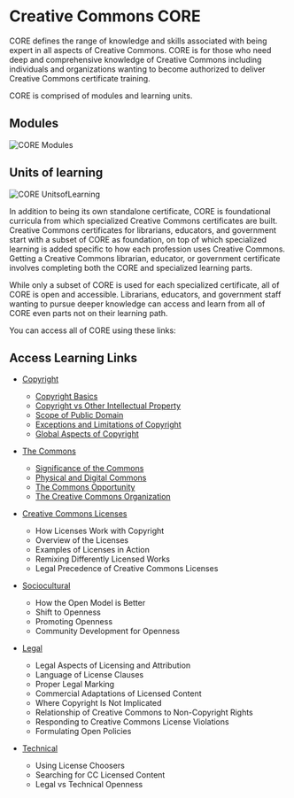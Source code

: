 # Creative Commons CORE

CORE defines the range of knowledge and skills associated with being expert in all aspects of Creative Commons. CORE is for those who need deep and comprehensive knowledge of Creative Commons including individuals and organizations wanting to become authorized to deliver Creative Commons certificate training. 

CORE is comprised of modules and learning units.

## Modules
![CORE Modules](https://github.com/creativecommons/cc-cert-map/blob/master/img/CORE6.jpg "CORE Modules")

## Units of learning
![CORE UnitsofLearning](https://github.com/creativecommons/cc-cert-map/blob/master/img/LearningUnits6.png "CORE Module Learning Units")

In addition to being its own standalone certificate, CORE is foundational curricula from which specialized Creative Commons certificates are built. Creative Commons certificates for librarians, educators, and government start with a subset of CORE as foundation, on top of which specialized learning is added specific to how each profession uses Creative Commons. Getting a Creative Commons librarian, educator, or government certificate involves completing both the CORE and specialized learning parts.

While only a subset of CORE is used for each specialized certificate, all of CORE is open and accessible. Librarians, educators, and government staff wanting to pursue deeper knowledge can access and learn from all of CORE even parts not on their learning path.

You can access all of CORE  using these links:

## Access Learning Links
* [Copyright](copyright/index.md)
  * [Copyright Basics](copyright/basics.md)
  * [Copyright vs Other Intellectual Property](copyright/other-ip.md)
  * [Scope of Public Domain](copyright/public-domain.md)
  * [Exceptions and Limitations of Copyright](copyright/exceptions-limitations.md)
  * [Global Aspects of Copyright](copyright/global.md)

* [The Commons](commons/index.md)
   * [Significance of the Commons](commons/significance.md)
   * [Physical and Digital Commons](commons/physical-digital.md)
   * [The Commons Opportunity](commons/opportunity.md)
   * [The Creative Commons Organization](commons/creative-commons.md)

* [Creative Commons Licenses](licenses/index.md)
   * How Licenses Work with Copyright
   * Overview of the Licenses
   * Examples of Licenses in Action
   * Remixing Differently Licensed Works
   * Legal Precedence of Creative Commons Licenses
   
* [Sociocultural](sociocultural/index.md)
   * How the Open Model is Better
   * Shift to Openness
   * Promoting Openness
   * Community Development for Openness
   
* [Legal](legal/index.md)
   * Legal Aspects of Licensing and Attribution
   * Language of License Clauses
   * Proper Legal Marking
   * Commercial Adaptations of Licensed Content
   * Where Copyright Is Not Implicated
   * Relationship of Creative Commons to Non-Copyright Rights
   * Responding to Creative Commons License Violations
   * Formulating Open Policies

* [Technical](technical/index.md)
   * Using License Choosers
   * Searching for CC Licensed Content
   * Legal vs Technical Openness


 





